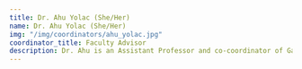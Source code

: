 ```yaml
---
title: Dr. Ahu Yolac (She/Her)
name: Dr. Ahu Yolac (She/Her)
img: "/img/coordinators/ahu_yolac.jpg"
coordinator_title: Faculty Advisor
description: Dr. Ahu is an Assistant Professor and co-coordinator of Game Design at LTU. She has a BFA in Interior Architecture and Environmental Design, MSc in Industrial Design and PhD in Game Design. She loves games with a strong and exciting world building, come chat with her!
---
```


